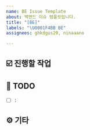 ```yaml
---
name: BE Issue Template
about: 백엔드 이슈 템플릿입니다.
title: "[BE]"
labels: "\U0001F4BB BE"
assignees: ghkdgus29, ninaaano

---
```


## ☑️ 진행할 작업


## 📝 TODO

- [ ] : 

## ⚙️ 기타
